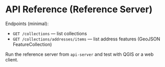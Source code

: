 # API Reference (Reference Server)

Endpoints (minimal):
- `GET /collections` — list collections
- `GET /collections/addresses/items` — list address features (GeoJSON FeatureCollection)

Run the reference server from `api-server` and test with QGIS or a web client.
